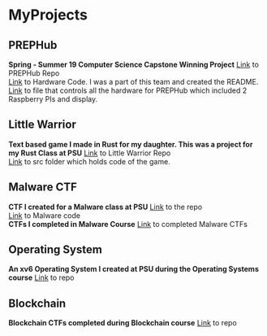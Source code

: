 # MyProjects

## PREPHub
**Spring - Summer 19 Computer Science Capstone Winning Project**
  [Link](https://github.com/dannielsotelo/PREPHub/tree/master/PREPHub-Software) to PREPHub Repo  
  [Link](https://github.com/dannielsotelo/PREPHub/tree/master/PREPHub-Software/prephub-hardware) to Hardware Code. I was a part of this team and created the README.  
  [Link](https://github.com/dannielsotelo/PREPHub/blob/master/PREPHub-Software/prephub-hardware/pi.py) to file that controls all the hardware for PREPHub which included
  2 Raspberry PIs and display.  

## Little Warrior
**Text based game I made in Rust for my daughter. This was a project for my Rust Class at PSU**
  [Link](https://github.com/dannielsotelo/Little-Warrior) to Little Warrior Repo  
  [Link](https://github.com/dannielsotelo/Little-Warrior/tree/master/src) to src folder which holds code of the game. 

## Malware CTF
**CTF I created for a Malware class at PSU**
  [Link](https://github.com/dannielsotelo/Malware-Project) to the repo  
  [Link](https://github.com/dannielsotelo/Malware-Project/blob/master/program.c.template) to Malware code  
**CTFs I completed in Malware Course**
  [Link](https://github.com/dannielsotelo/Malware) to completed Malware CTFs

## Operating System
**An xv6 Operating System I created at PSU during the Operating Systems course**
  [Link](https://github.com/dannielsotelo/xv6_OS) to repo

## Blockchain
**Blockchain CTFs completed during Blockchain course**
  [Link](https://github.com/dannielsotelo/Blockchain) to repo
